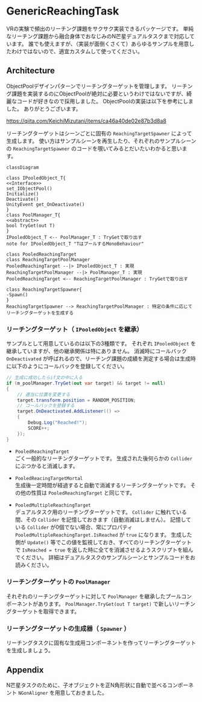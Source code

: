 # GenericReachingTask
VRの実験で頻出のリーチング課題をサクサク実装できるパッケージです。
単純なリーチング課題から融合身体でおなじみのN芒星デュアルタスクまで対応しています。
誰でも使えますが、（実装が面倒くさくて）あらゆるサンプルを用意したわけではないので、適宜カスタムして使ってください。

## Architecture
ObjectPoolデザインパターンでリーチングターゲットを管理します。
リーチング課題を実装するのにObjectPoolが絶対に必要というわけではないですが、綺麗なコードが好きなので採用しました。
ObjectPoolの実装は以下を参考にしました。
ありがとうございます。

https://qiita.com/KeichiMizutani/items/ca46a40de02e87b3d8a8

リーチングターゲットはシーンごとに固有の `ReachingTargetSpawner` によって生成します。
使い方はサンプルシーンを再生したり、それぞれのサンプルシーンの `ReachingTargetSpawner` のコードを覗いてみるとだいたいわかると思います。

```mermaid
classDiagram

class IPooledObject_T{
<<Interface>>
set_IObjectPool()
Initialize()
Deactivate()
UnityEvent get_OnDeactivate() 
}
class PoolManager_T{
<<abstract>>
bool TryGet(out T)
}
IPooledObject_T <-- PoolManager_T : TryGetで取り出す
note for IPooledObject_T "TはプールするMonoBehaviour"

class PooledReachingTarget
class ReachingTargetPoolManager
PooledReachingTarget --|> IPooledObject_T : 実現
ReachingTargetPoolManager --|> PoolManager_T : 実現
PooledReachingTarget <-- ReachingTargetPoolManager : TryGetで取り出す

class ReachingTargetSpawner{
-Spawn()
}
ReachingTargetSpawner --> ReachingTargetPoolManager : 特定の条件に応じてリーチングターゲットを生成する
```

### リーチングターゲット（ `IPooledObject` を継承）
サンプルとして用意しているのは以下の3種類です。
それぞれ `IPooledObject` を継承していますが、他の継承関係は特にありません。
消滅時にコールバック `OnDeactivated` が呼ばれるので、リーチング課題の成績を測定する場合は生成時に以下のようにコールバックを登録してください。

```C#
// 生成に成功したらif文の中に入る
if (m_poolManager.TryGet(out var target) && target != null)
{
    // 適当に位置を変更する
    target.transform.position = RANDOM_POSITION;
    // コールバックを登録する
    target.OnDeactivated.AddListener(() =>
    {
        Debug.Log("Reached!");
        SCORE++;
    });
}
```

- `PooledReachingTarget`<br>
ごく一般的なリーチングターゲットです。
生成された後何らかの `Collider` にぶつかると消滅します。

- `PooledReacingTargetMortal`<br>
生成後一定時間が経過すると自動で消滅するリーチングターゲットです。
その他の性質は `PooledReachingTarget` と同じです。

- `PooledMultipleReachingTarget`<br>
デュアルタスク用のリーチングターゲットです。
`Collider` に触れている間、その `Collider` を記憶しておきます（自動消滅はしません）。
記憶している `Collider` が0個でない場合、常にプロパティ `PooledMultipleReachingTarget.IsReached` が `true` になります。
生成した側が `Update()` 等でこの値を監視しておき、すべてのリーチングターゲットで `IsReached = true` を返した時に全てを消滅させるようスクリプトを組んでください。
詳細はデュアルタスクのサンプルシーンとサンプルコードをお読みください。

### リーチングターゲットの `PoolManager`
それぞれのリーチングターゲットに対して `PoolManager` を継承したプールコンポーネントがあります。
`PoolManager.TryGet(out T target)` で新しいリーチングターゲットを取得できます。

### リーチングターゲットの生成器（ `Spawner` ）
リーチングタスクに固有な生成用コンポーネントを作ってリーチングターゲットを生成しましょう。

## Appendix
N芒星タスクのために、子オブジェクトを正N角形状に自動で並べるコンポーネント `NGonAligner` を用意しておきました。
